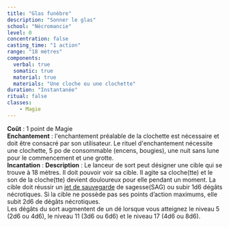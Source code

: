 ```yaml
---
title: "Glas funèbre"
description: "Sonner le glas"
school: "Nécromancie"
level: 0
concentration: false
casting_time: "1 action"
range: "18 mètres"
components:
  verbal: true
  somatic: true
  material: true
  materials: "Une cloche ou une clochette"
duration: "Instantanée"
ritual: false
classes:
    - Magie
---
```

**Coût** : 1 point de Magie  
**Enchantement** : l'enchantement préalable de la clochette est nécessaire et doit être consacré par son utilisateur. Le rituel d'enchantement nécessite une clochette, 5 po de consommable (encens, bougies), une nuit sans lune pour le commencement et une grotte.  
**Incantation** : 
**Description** : Le lanceur de sort peut désigner une cible qui se trouve à 18 mètres. Il doit pouvoir voir sa cible. Il agite sa cloche(tte) et le son de la cloche(tte) devient douloureux pour elle pendant un moment. La cible doit réussir un [jet de sauvegarde](/utiliser-les-caracteristiques/#jets-de-sauvegarde) de sagesse(SAG) ou subir 1d6 dégâts nécrotiques. Si la cible ne possède pas ses points d’action maximums, elle subit 2d6 de dégâts nécrotiques.	 
Les dégâts du sort augmentent de un dé lorsque vous atteignez le niveau 5 (2d6 ou 4d6), le niveau 11 (3d6 ou 6d6) et le niveau 17 (4d6 ou 8d6).
